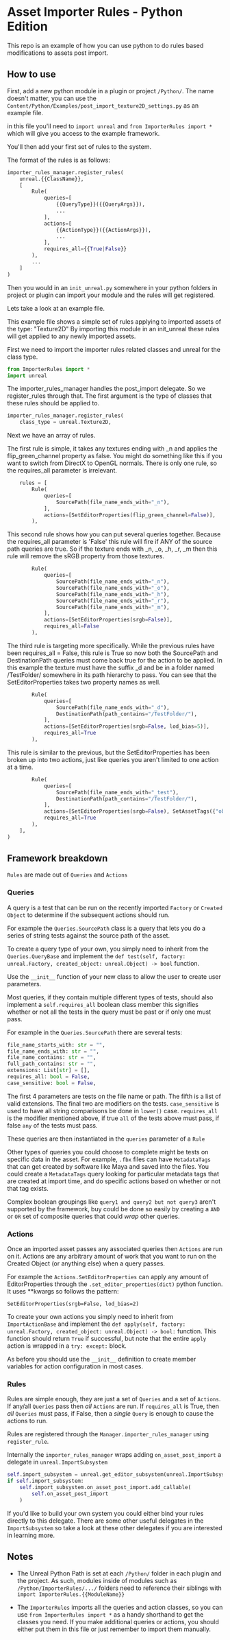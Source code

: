 # Asset Importer Rules - Python Edition

This repo is an example of how you can use python to do rules based modifications to assets post import.

## How to use

First, add a new python module in a plugin or project `/Python/`. The name doesn't matter, you can use the `Content/Python/Examples/post_import_texture2D_settings.py` as an example file.

in this file you'll need to `import unreal` and `from ImporterRules import *` which will give you access to the example framework.

You'll then add your first set of rules to the system.

The format of the rules is as follows:

```python
importer_rules_manager.register_rules(
    unreal.{{ClassName}},
    [
        Rule(
            queries=[
                {{QueryType}}({{QueryArgs}}),
                ...
            ],
            actions=[
                {{ActionType}}({{ActionArgs}}),
                ...
            ],
            requires_all={{True|False}}
        ),
        ...
    ]
)
```

Then you would in an `init_unreal.py` somewhere in your python folders in project or plugin can import your module and the rules will get registered.

Lets take a look at an example file.

This example file shows a simple set of rules applying to imported assets of the type: "Texture2D"
By importing this module in an init_unreal these rules will get applied to any newly imported assets.

First we need to import the importer rules related classes and unreal for the class type.
```python
from ImporterRules import *
import unreal
```

The importer_rules_manager handles the post_import delegate. So we register_rules through that. The first argument is the type of classes that these rules should be applied to.
```python
importer_rules_manager.register_rules(
    class_type = unreal.Texture2D,
```

Next we have an array of rules.

The first rule is simple, it takes any textures ending with _n and applies the flip_green_channel property as false.
You might do something like this if you want to switch from DirectX to OpenGL normals.
There is only one rule, so the requires_all parameter is irrelevant.

```python
    rules = [
        Rule(
            queries=[
                SourcePath(file_name_ends_with="_n"),
            ],
            actions=[SetEditorProperties(flip_green_channel=False)],
        ),
```

This second rule shows how you can put several queries together. Because the requires_all parameter is 'False' this rule will fire if ANY of the source path queries are true. So if the texture ends with _n, _o, _h, _r, _m then this rule will remove the sRGB property from those textures.

```python
        Rule(
            queries=[
                SourcePath(file_name_ends_with="_n"),
                SourcePath(file_name_ends_with="_o"),
                SourcePath(file_name_ends_with="_h"),
                SourcePath(file_name_ends_with="_r"),
                SourcePath(file_name_ends_with="_m"),
            ],
            actions=[SetEditorProperties(srgb=False)],
            requires_all=False
        ),
```

The third rule is targeting more specifically. While the previous rules have been requires_all = False, this rule is True so now both the SourcePath and DestinationPath queries must come back true for the action to be applied. In this example the texture must have the suffix _d and be in a folder named /TestFolder/ somewhere in its path hierarchy to pass. You can see that the SetEditorProperties takes two property names as well.

```python
        Rule(
            queries=[
                SourcePath(file_name_ends_with="_d"),
                DestinationPath(path_contains="/TestFolder/"),
            ],
            actions=[SetEditorProperties(srgb=False, lod_bias=5)],
            requires_all=True
        ),
```

This rule is similar to the previous, but the SetEditorProperties has been broken up into two actions, just like queries you aren't limited to one action at a time.

```python
        Rule(
            queries=[
                SourcePath(file_name_ends_with="_test"),
                DestinationPath(path_contains="/TestFolder/"),
            ],
            actions=[SetEditorProperties(srgb=False), SetAssetTags({"obsolete":True})],
            requires_all=True
        ),
    ],
)
```

## Framework breakdown

`Rules` are made out of `Queries` and `Actions`

### Queries

A query is a test that can be run on the recently imported `Factory` or `Created Object` to determine if the subsequent actions should run.

For example the `Queries.SourcePath` class is a query that lets you do a series of string tests against the source path of the asset.

To create a query type of your own, you simply need to inherit from the `Queries.QueryBase` and implement the `def test(self, factory: unreal.Factory, created_object: unreal.Object) -> bool` function.

Use the `__init__` function of your new class to allow the user to create user parameters.

Most queries, if they contain multiple different types of tests, should also implement a `self.requires_all` boolean class member this signifies whether or not all the tests in the query must be past or if only one must pass.

For example in the `Queries.SourcePath` there are several tests:

```python
file_name_starts_with: str = "",
file_name_ends_with: str = "",
file_name_contains: str = "",
full_path_contains: str = "",
extensions: List[str] = [],
requires_all: bool = False,
case_sensitive: bool = False,
```

The first 4 parameters are tests on the file name or path. The fifth is a list of valid extensions. The final two are modifiers on the tests. `case_sensitive` is used to have all string comparisons be done in `lower()` case. `requires_all` is the modifier mentioned above, if true `all` of the tests above must pass, if false `any` of the tests must pass. 

These queries are then instantiated in the `queries` parameter of a `Rule`

Other types of queries you could choose to complete might be tests on specific data in the asset. For example, `.fbx` files can have `MetadataTags` that can get created by software like Maya and saved into the files. You could create a `MetadataTags` query looking for particular metadata tags that are created at import time, and do specific actions based on whether or not that tag exists.

Complex boolean groupings like `query1 and query2 but not query3` aren't supported by the framework, buy could be done so easily by creating a `AND` or `OR` set of composite queries that could *wrap* other queries. 

### Actions

Once an imported asset passes any associated queries then `Actions` are run on it. Actions are any arbitrary amount of work that you want to run on the Created Object (or anything else) when a query passes.

For example the `Actions.SetEditorProperties` can apply any amount of EditorProperties through the `.set_editor_properties(dict)` python function. It uses **kwargs so follows the pattern:

`SetEditorProperties(srgb=False, lod_bias=2)`

To create your own actions you simply need to inherit from `ImportActionBase` and implement the `def apply(self, factory: unreal.Factory, created_object: unreal.Object) -> bool:` function. This function should return `True` if successful, but note that the entire `apply` action is wrapped in a `try: except:` block.

As before you should use the `__init__` definition to create member variables for action configuration in most cases.

### Rules

Rules are simple enough, they are just a set of `Queries` and a set of `Actions`. If any/all `Queries` pass then *all* `Actions` are run. If `requires_all` is True, then *all* `Queries` must pass, if False, then a *single* `Query` is enough to cause the actions to run.

Rules are registered through the `Manager.importer_rules_manager` using `register_rule`.

Internally the `importer_rules_manager` wraps adding `on_asset_post_import` a delegate in `unreal.ImportSubsystem`

```python
self.import_subsystem = unreal.get_editor_subsystem(unreal.ImportSubsystem)
if self.import_subsystem:
    self.import_subsystem.on_asset_post_import.add_callable(
        self.on_asset_post_import
    )
```

If you'd like to build your own system you could either bind your rules directly to this delegate. There are some other useful delegates in the `ImportSubsystem` so take a look at these other delegates if you are interested in learning more.

## Notes

* The Unreal Python Path is set at each `/Python/` folder in each plugin and the project. As such, modules inside of modules such as `/Python/ImporterRules/.../` folders need to reference their siblings with `import ImporterRules.{{ModuleName}}`

* The `ImporterRules` imports all the queries and action classes, so you can use `from ImporterRules import *` as a handy shorthand to get the classes you need. If you make additional queries or actions, you should either put them in this file or just remember to import them manually.
